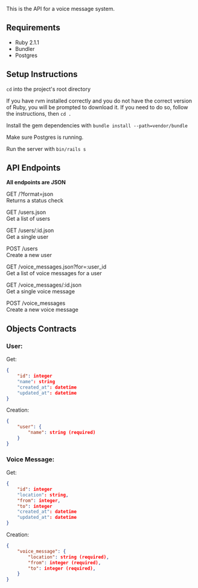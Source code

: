 This is the API for a voice message system.

Requirements
--------------------------
* Ruby 2.1.1
* Bundler
* Postgres

Setup Instructions
--------------------------
`cd` into the project's root directory

If you have rvm installed correctly and you do not have the correct version of Ruby, you will be prompted to download it.
If you need to do so, follow the instructions, then `cd .`

Install the gem dependencies with `bundle install --path=vendor/bundle`

Make sure Postgres is running.

Run the server with `bin/rails s`


API Endpoints
--------------------------

**All endpoints are JSON**

GET /?format=json <br/>
Returns a status check


GET /users.json <br/>
Get a list of users

GET /users/:id.json <br/>
Get a single user

POST /users <br/>
Create a new user


GET /voice_messages.json?for=:user_id <br/>
Get a list of voice messages for a user

GET /voice_messages/:id.json <br/>
Get a single voice message

POST /voice_messages <br/>
Create a new voice message


Objects Contracts
--------------------------

### User:

Get:

```json
{
    "id": integer
    "name": string
    "created_at": datetime
    "updated_at": datetime
}
```

Creation:

```json
{
    "user": {
        "name": string (required)
    }
}
```

### Voice Message:

Get:

```json
{
    "id": integer
    "location": string,
    "from": integer,
    "to": integer
    "created_at": datetime
    "updated_at": datetime
}
```

Creation:

```json
{
    "voice_message": {
        "location": string (required),
        "from": integer (required),
        "to": integer (required),
    }
}
```